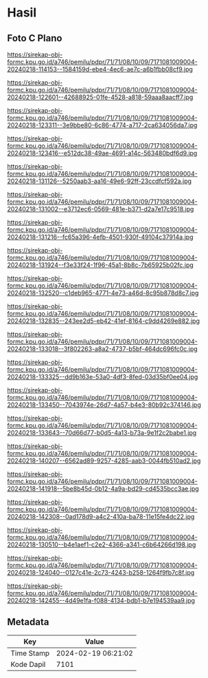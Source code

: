 # Hasil

## Foto C Plano

https://sirekap-obj-formc.kpu.go.id/a746/pemilu/pdpr/71/71/08/10/09/7171081009004-20240218-114153--1584159d-ebe4-4ec6-ae7c-a6b1fbb08cf9.jpg

https://sirekap-obj-formc.kpu.go.id/a746/pemilu/pdpr/71/71/08/10/09/7171081009004-20240218-122601--42688925-01fe-4528-a818-59aaa8aacff7.jpg

https://sirekap-obj-formc.kpu.go.id/a746/pemilu/pdpr/71/71/08/10/09/7171081009004-20240218-123311--3e9bbe80-6c86-4774-a717-2ca634056da7.jpg

https://sirekap-obj-formc.kpu.go.id/a746/pemilu/pdpr/71/71/08/10/09/7171081009004-20240218-123416--e512dc38-49ae-4691-a14c-563480bdf6d9.jpg

https://sirekap-obj-formc.kpu.go.id/a746/pemilu/pdpr/71/71/08/10/09/7171081009004-20240218-131126--5250aab3-aa16-49e6-92ff-23ccdfcf592a.jpg

https://sirekap-obj-formc.kpu.go.id/a746/pemilu/pdpr/71/71/08/10/09/7171081009004-20240218-131002--e3712ec6-0569-481e-b371-d2a7e17c9518.jpg

https://sirekap-obj-formc.kpu.go.id/a746/pemilu/pdpr/71/71/08/10/09/7171081009004-20240218-131216--fc65a396-4efb-4501-930f-49104c37914a.jpg

https://sirekap-obj-formc.kpu.go.id/a746/pemilu/pdpr/71/71/08/10/09/7171081009004-20240218-131924--f3e33f24-1f96-45a1-8b8c-7b65925b02fc.jpg

https://sirekap-obj-formc.kpu.go.id/a746/pemilu/pdpr/71/71/08/10/09/7171081009004-20240218-132520--c1deb965-4771-4e73-a46d-8c95b878d8c7.jpg

https://sirekap-obj-formc.kpu.go.id/a746/pemilu/pdpr/71/71/08/10/09/7171081009004-20240218-132835--243ee2d5-eb42-41ef-8164-c9dd4269e882.jpg

https://sirekap-obj-formc.kpu.go.id/a746/pemilu/pdpr/71/71/08/10/09/7171081009004-20240218-133018--3f802263-a8a2-4737-b5bf-464dc696fc0c.jpg

https://sirekap-obj-formc.kpu.go.id/a746/pemilu/pdpr/71/71/08/10/09/7171081009004-20240218-133325--dd9b163e-53a0-4df3-8fed-03d35bf0ee04.jpg

https://sirekap-obj-formc.kpu.go.id/a746/pemilu/pdpr/71/71/08/10/09/7171081009004-20240218-133450--7043974e-26d7-4a57-b4e3-80b92c374146.jpg

https://sirekap-obj-formc.kpu.go.id/a746/pemilu/pdpr/71/71/08/10/09/7171081009004-20240218-133643--70d66d77-b0d5-4a13-b73a-9e1f2c2babe1.jpg

https://sirekap-obj-formc.kpu.go.id/a746/pemilu/pdpr/71/71/08/10/09/7171081009004-20240218-140207--6562ad89-9257-4285-aab3-0044fb510ad2.jpg

https://sirekap-obj-formc.kpu.go.id/a746/pemilu/pdpr/71/71/08/10/09/7171081009004-20240218-141918--5be8b45d-0b12-4a9a-bd29-cd4535bcc3ae.jpg

https://sirekap-obj-formc.kpu.go.id/a746/pemilu/pdpr/71/71/08/10/09/7171081009004-20240218-142308--0ad178d9-a4c2-410a-ba78-11e15fe4dc22.jpg

https://sirekap-obj-formc.kpu.go.id/a746/pemilu/pdpr/71/71/08/10/09/7171081009004-20240218-130510--b4e1aef1-c2e2-4366-a341-c6b64266d198.jpg

https://sirekap-obj-formc.kpu.go.id/a746/pemilu/pdpr/71/71/08/10/09/7171081009004-20240218-124040--0127c41e-2c73-4243-b258-1264f9fb7c8f.jpg

https://sirekap-obj-formc.kpu.go.id/a746/pemilu/pdpr/71/71/08/10/09/7171081009004-20240218-142455--4d49e1fa-f088-4134-bdb1-b7e194539aa9.jpg


## Metadata

| Key        | Value               |
| ---------- | ------------------- |
| Time Stamp | 2024-02-19 06:21:02 |
| Kode Dapil | 7101                |



